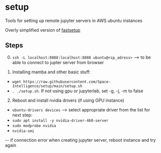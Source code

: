 # setup
Tools for setting up remote jupyter servers in AWS ubuntu instances

Overly simplified version of [fastsetup](https://github.com/fastai/fastsetup)

## Steps
0. `ssh -L localhost:8888:localhost:8888 ubuntu@<ip_adress>` --> to be able to connect to jupter server from browser

1. Installing mamba and other basic stuff: 
  - `wget https://raw.githubusercontent.com/Space-Intelligence/setup/main/setup.sh`
  - `. ./setup.sh`. If not using gpu or jupyterlab, set -g, -j, -m to false

2. Reboot and install nvidia drivers (if using GPU instance)
  - `ubuntu-drivers devices` --> select appropriate driver from the list for next step:
  - `sudo apt install -y nvidia-driver-460-server`
  - `sudo modprobe nvidia`
  - `nvidia-smi`

-- if connection error when creating jupyter server, reboot instance and try again

